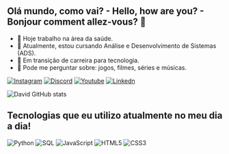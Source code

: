 ## Olá mundo, como vai? - Hello, how are you? - Bonjour comment allez-vous? 👋

- 🔭 Hoje trabalho na área da saúde.
- 🌱 Atualmente, estou cursando Análise e Desenvolvimento de Sistemas (ADS).
- 👯 Em transição de carreira para tecnologia.
- 💬 Pode me perguntar sobre: jogos, filmes, séries e músicas.

[![Instagram](https://img.shields.io/badge/Instagram-E4405F?style=for-the-badge&logo=instagram&logoColor=white)](https://instagram.com/duomaple)
[![Discord](https://img.shields.io/badge/Discord-5865F2?style=for-the-badge&logo=discord&logoColor=white)](https://discord.com/users/piter.parquer)
[![Youtube](https://img.shields.io/badge/YouTube-FF0000?style=for-the-badge&logo=youtube&logoColor=white)](https://(https://www.youtube.com/@duomaple))
[![Linkedn](https://img.shields.io/badge/LinkedIn-0077B5?style=for-the-badge&logo=linkedin&logoColor=white)](https://(https://www.linkedin.com/in/davidlaurentinoan))

![David GitHub stats](https://github-readme-stats.vercel.app/api?username=devlaurentino&theme=dark&show_icons=true)

## Tecnologias que eu utilizo atualmente no meu dia a dia!
![Python](https://img.shields.io/badge/Python-3776AB?style=for-the-badge&logo=python&logoColor=white)
![SQL](https://img.shields.io/badge/MySQL-00000F?style=for-the-badge&logo=mysql&logoColor=white)
![JavaScript](https://img.shields.io/badge/JavaScript-F7DF1E?style=for-the-badge&logo=javascript&logoColor=black)
![HTML5](https://img.shields.io/badge/HTML5-E34F26?style=for-the-badge&logo=html5&logoColor=white)
![CSS3](https://img.shields.io/badge/CSS3-1572B6?style=for-the-badge&logo=css3&logoColor=white)
